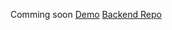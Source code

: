 Comming soon
[Demo](https://offit.vercel.app/)
[Backend Repo](https://github.com/sukitb/Offit_Backend)
